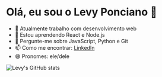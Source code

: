 # Olá, eu sou o Levy Ponciano 👋

- 🔭 Atualmente trabalho com desenvolvimento web
- 🌱 Estou aprendendo React e Node.js
- 💬 Pergunte-me sobre JavaScript, Python e Git
- 📫 Como me encontrar: [LinkedIn](https://br.linkedin.com/in/pedro-levy-ponciano-lopes-835797256)
- 😄 Pronomes: ele/dele

![Levy's GitHub stats](https://github-readme-stats.vercel.app/api?username=levyponciano&show_icons=true&theme=dracula)
